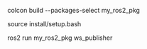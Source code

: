 colcon build --packages-select my_ros2_pkg

source install/setup.bash

ros2 run my_ros2_pkg ws_publisher
